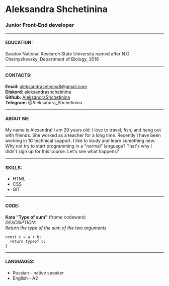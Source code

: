 # Aleksandra Shchetinina
### Junior Front-End developer
******
#### **EDUCATION:**
Saratov National Research State University named after N.G. Chernyshevsky, Department of Biology, 2016
******
#### **CONTACTS:**
**Email:** aleksandrasetinina8@gmail.com   
**Diskord:** aleksandrashchetinina  
**Github:** [AleksandraShchetinina](https://github.com/aleksandrashchetinina)  
**Telegram:** @Aleksandra_Shchetinina
******
#### **ABOUT ME**
My name is Alexandra! I am 29 years old. I love to travel, fish, and hang out with friends. She worked as a teacher for a long time. Recently I have been working in 1C technical support. I like to study and learn something new. Why not try to start programming in a "normal" language? That's why I didn't sign up for this course. Let's see what happens?
******
#### **SKILLS:**
* HTML
* CSS
* GIT
******
#### **CODE:**
**Kata "Type of sum"** (frome codewars)  
*DESCRIPTION:*   
*Return the type of the sum of the two arguments*
```function typeOfSum (a, b) {
const c = a + b;
  return typeof c;
}
```
******
#### **LANGUAGES:**
* Russian - native speaker  
* English - A2
